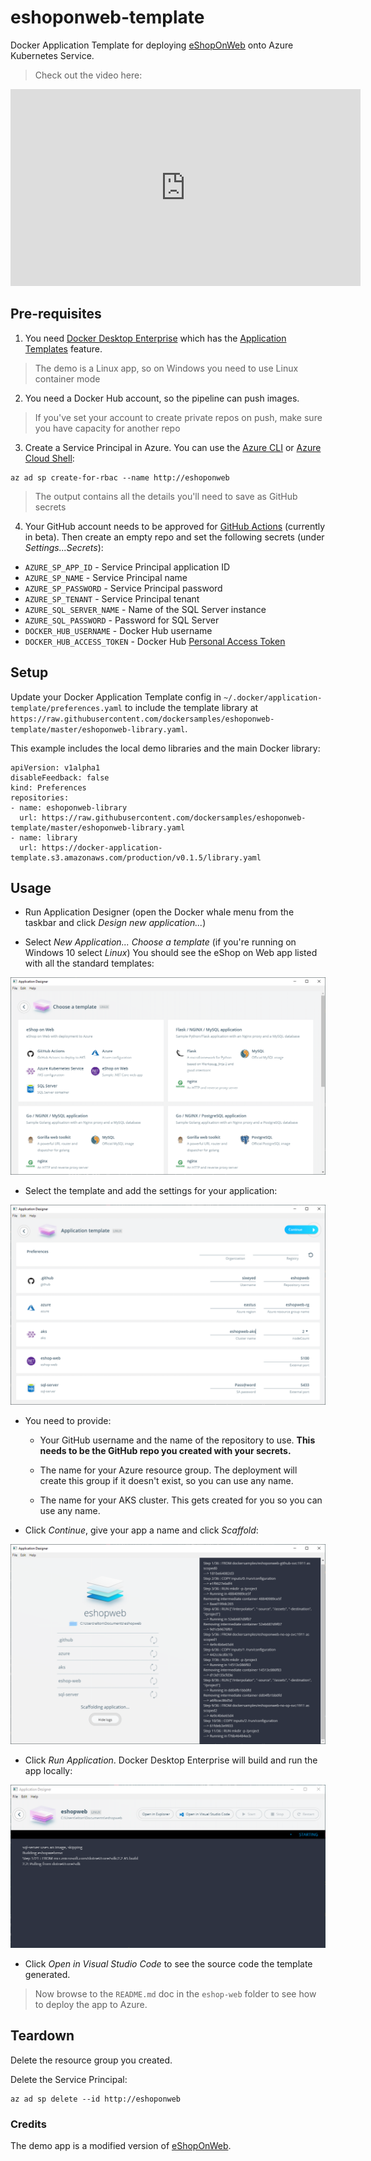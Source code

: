 # eshoponweb-template

Docker Application Template for deploying [eShopOnWeb](TODO) onto Azure Kubernetes Service.

> Check out the video here:

<iframe width="560" height="315" src="https://www.youtube.com/embed/N4hKrl2NYSo" frameborder="0" allow="accelerometer; autoplay; encrypted-media; gyroscope; picture-in-picture" allowfullscreen></iframe>

## Pre-requisites

1. You need [Docker Desktop Enterprise](https://hub.docker.com/editions/community/docker-desktop-ent) which has the [Application Templates](https://blog.docker.com/2019/07/application-templates-docker-desktop-enterprise/) feature.

> The demo is a Linux app, so on Windows you need to use Linux container mode

2. You need a Docker Hub account, so the pipeline can push images.

> If you've set your account to create private repos on push, make sure you have capacity for another repo

3. Create a Service Principal in Azure. You can use the [Azure CLI](https://github.com/Azure/azure-cli) or [Azure Cloud Shell](https://shell.azure.com):

```
az ad sp create-for-rbac --name http://eshoponweb
```

> The output contains all the details you'll need to save as GitHub secrets

4. Your GitHub account needs to be approved for [GitHub Actions](https://help.github.com/en/articles/about-github-actions) (currently in beta). Then create an empty repo and set the following secrets (under _Settings...Secrets_):

- `AZURE_SP_APP_ID` - Service Principal application ID
- `AZURE_SP_NAME` - Service Principal name
- `AZURE_SP_PASSWORD` - Service Principal password
- `AZURE_SP_TENANT` - Service Principal tenant
- `AZURE_SQL_SERVER_NAME` - Name of the SQL Server instance
- `AZURE_SQL_PASSWORD` - Password for SQL Server
- `DOCKER_HUB_USERNAME` - Docker Hub username
- `DOCKER_HUB_ACCESS_TOKEN` - Docker Hub [Personal Access Token](https://www.docker.com/blog/docker-hub-new-personal-access-tokens/)

## Setup

Update your Docker Application Template config in `~/.docker/application-template/preferences.yaml` to include the template library at `https://raw.githubusercontent.com/dockersamples/eshoponweb-template/master/eshoponweb-library.yaml`.

This example includes the local demo libraries and the main Docker library:

```
apiVersion: v1alpha1
disableFeedback: false
kind: Preferences
repositories:
- name: eshoponweb-library
  url: https://raw.githubusercontent.com/dockersamples/eshoponweb-template/master/eshoponweb-library.yaml
- name: library
  url: https://docker-application-template.s3.amazonaws.com/production/v0.1.5/library.yaml
```

## Usage

- Run Application Designer (open the Docker whale menu from the taskbar and click _Design new application..._)

- Select _New Application..._ _Choose a template_ (if you're running on Windows 10 select _Linux_) You should see the eShop on Web app listed with all the standard templates:

![](img/docs/select-template.png)

- Select the template and add the settings for your application:

![](img/docs/app-parameters.png)

- You need to provide:

    * Your GitHub username and the name of the repository to use. **This needs to be the GitHub repo you created with your secrets.**

    * The name for your Azure resource group. The deployment will create this group if it doesn't exist, so you can use any name.

    * The name for your AKS cluster. This gets created for you so you can use any name.

- Click _Continue_, give your app a name and click _Scaffold_:

![](img/docs/app-scaffold.png)

- Click _Run Application_. Docker Desktop Enterprise will build and run the app locally:

![](img/docs/app-run.png)

- Click _Open in Visual Studio Code_ to see the source code the template generated.

> Now browse to the `README.md` doc in the `eshop-web` folder to see how to deploy the app to Azure.

## Teardown

Delete the resource group you created.

Delete the Service Principal:

```
az ad sp delete --id http://eshoponweb
```

### Credits

The demo app is a modified version of [eShopOnWeb](https://github.com/dotnet-architecture/eShopOnWeb).
